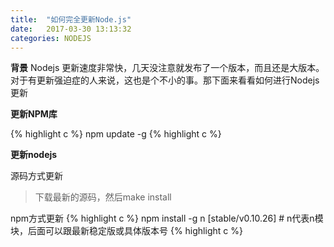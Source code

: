 ```yaml
---
title:  "如何完全更新Node.js"
date:   2017-03-30 13:13:32
categories: NODEJS
---
```


**背景**
Nodejs 更新速度非常快，几天没注意就发布了一个版本，而且还是大版本。对于有更新强迫症的人来说，这也是个不小的事。那下面来看看如何进行Nodejs更新

**更新NPM库**

{% highlight c %}
npm update -g
{% highlight c %}

**更新nodejs**

源码方式更新
> 下载最新的源码，然后make install

npm方式更新
{% highlight c %}
npm install -g n [stable/v0.10.26] # n代表n模块，后面可以跟最新稳定版或具体版本号
{% highlight c %}